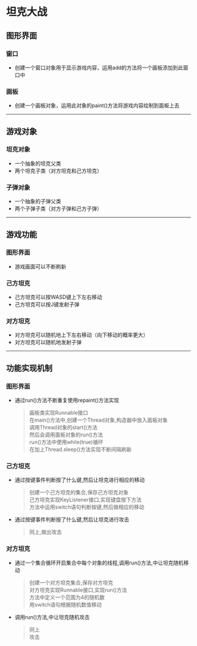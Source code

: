 # 坦克大战
## 图形界面
### 窗口
- 创建一个窗口对象用于显示游戏内容，运用add的方法将一个画板添加到此窗口中
### 画板
- 创建一个画板对象，运用此对象的paint()方法将游戏内容绘制到面板上去
---
## 游戏对象
### 坦克对象
- 一个抽象的坦克父类
- 两个坦克子类（对方坦克和己方坦克）
### 子弹对象
- 一个抽象的子弹父类
- 两个子弹子类（对方子弹和己方子弹）
---
## 游戏功能
### 图形界面
- 游戏画面可以不断刷新
### 己方坦克
- 己方坦克可以按WASD键上下左右移动
- 己方坦克可以按J键发射子弹
### 对方坦克
- 对方坦克可以随机地上下左右移动（向下移动的概率更大）
- 对方坦克可以随机地发射子弹
---
## 功能实现机制
### 图形界面
- 通过run()方法不断重复使用repaint()方法实现
    > 画板类实现Runnable接口  
      在main()方法中,创建一个Thread对象,构造器中放入面板对象  
      调用Thread对象的start()方法                                                
      然后会调用面板对象的run()方法  
      run()方法中使用while(true)循环  
      在加上Thread.sleep()方法实现不断间隔刷新
### 己方坦克
- 通过按键事件判断按了什么键,然后让坦克进行相应的移动
  > 创建一个己方坦克的集合,保存己方坦克对象  
    己方坦克实现KeyListener接口,实现键盘按下方法  
    方法中运用switch语句判断按键,然后做相应的移动                                 
- 通过按键事件判断按了什么键,然后让坦克进行攻击
  > 同上,做出攻击
### 对方坦克
- 通过一个集合循环开启集合中每个对象的线程,调用run()方法,中让坦克随机移动
  > 创建一个对方坦克集合,保存对方坦克  
    对方坦克实现Runnable接口,实现run()方法  
    方法中定义一个范围为4的随机数  
    用switch语句根据随机数值移动
- 调用run()方法,中让坦克随机攻击
  > 同上  
    攻击                                                                 
                                 
                                                                          